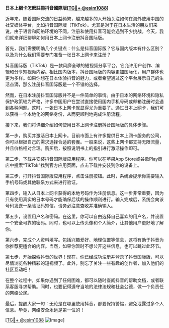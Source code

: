 **日本上網卡怎麽註冊抖音國際版[[TG💪+ @esim1088](https://t.me/s/esim1088)]**

近年来，随着国际交流的日益频繁，越来越多的人开始关注如何在海外使用中国的社交媒体平台，比如抖音国际版（TikTok）。尤其是对于在日本生活的朋友们来说，由于语言和网络环境的不同，注册和使用抖音可能会遇到不少挑战。今天，我们就来详细聊聊如何用日本上网卡注册抖音国际版。

首先，我们需要明确几个关键点：什么是抖音国际版？它与国内版本有什么区别？以及为什么我们需要专门准备一张日本上网卡来注册？

抖音国际版（TikTok）是一款风靡全球的短视频分享平台，它允许用户创作、编辑和分享短视频内容。相比国内版本，抖音国际版的内容更加国际化，用户群体也更为多样。如果你想在日本体验抖音的魅力，或者希望通过这个平台展示自己的生活点滴，那么注册抖音国际版是一个不错的选择。

然而，在日本注册抖音国际版并不是一件简单的事情。由于日本的网络环境和隐私保护政策较为严格，许多中国用户在尝试直接使用国内手机号码或邮箱注册时会遇到各种问题。这时，一张日本上网卡就显得尤为重要了。通过日本上网卡，我们可以获得一个本地化的网络身份，从而更顺利地完成注册流程。

接下来，我们将详细介绍如何使用日本上网卡注册抖音国际版的具体步骤。

第一步，购买并激活日本上网卡。目前市面上有许多提供日本上网卡服务的公司，你可以根据自己的需求选择合适的套餐。一般来说，这些上网卡都支持无限流量，并且价格相对合理。购买后，按照说明书上的指引进行激活操作即可。

第二步，下载并安装抖音国际版应用程序。你可以在苹果App Store或谷歌Play商店中搜索“TikTok”找到官方应用页面，点击下载并安装到你的设备上。

第三步，打开抖音国际版应用程序，点击注册按钮。此时，系统会提示你需要输入手机号码或其他联系方式来进行验证。

第四步，输入从日本上网卡获得的本地号码作为注册信息。这一步非常重要，因为只有使用真实的日本号码才能确保后续的操作顺利进行。输入完成后，系统会向该号码发送一条验证码短信，请务必注意查收并准确输入。

第五步，设置用户名和密码。在这里，你可以自由选择自己喜欢的用户名，并设置一个安全可靠的密码。同时，也可以上传头像和个人简介，让其他用户更好地了解你。

第六步，完成个人资料填写。包括兴趣爱好、地理位置等信息，这将有助于抖音为你推荐更适合的内容。当然，如果你暂时不想公开这些信息，也可以跳过此环节。

第七步，开始探索抖音的世界！现在，你已经成功注册并登录了抖音国际版，可以尽情浏览各种精彩的短视频了。此外，别忘了关注一些有趣的创作者，加入他们的社区互动吧！

在整个过程中，如果你遇到了任何困难，都可以随时查阅抖音的帮助文档，或者联系客服寻求帮助。同时，也要记得遵守当地的法律法规和社会公德，做一个负责任的网络公民。

最后，提醒大家一句：无论是在哪里使用抖音，都要保持警惕，避免泄露过多个人信息。毕竟，网络安全永远是第一位的！

[[TG💪+ @esim1088](https://t.me/s/esim1088) ![Image](https://i.postimg.cc/4NQfJmqS/Snipaste-2025-05-13-00-14-12.png)]